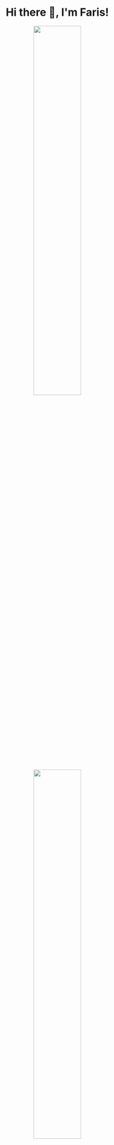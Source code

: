 <div align="center">

# Hi there :wave:, I'm Faris!


<p>
 <img width=50%"  src="https://github-readme-stats.vercel.app/api/top-langs/?username=farisAlbalawi&layout=compact&theme=tokyonight" />
</p>
                                                                                                                                   
<p>
 <img width="50%" src="https://github-readme-stats.vercel.app/api?username=farisAlbalawi&show_icons=true&theme=tokyonight&include_all_commits=true" />
</p>

</div>
